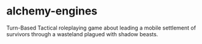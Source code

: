 # alchemy-engines
 Turn-Based Tactical roleplaying game about leading a mobile settlement of survivors through a wasteland plagued with shadow beasts.
